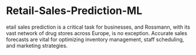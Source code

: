# Retail-Sales-Prediction-ML
etail sales prediction is a critical task for businesses, and Rossmann, with its vast network of drug stores across Europe, is no exception. Accurate sales forecasts are vital for optimizing inventory management, staff scheduling, and marketing strategies. 
